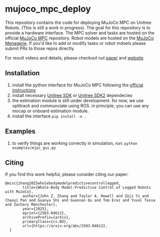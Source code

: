 # mujoco_mpc_deploy

This repository contains the code for deploying MuJoCo MPC on Unitree Robots. (This is still a work in progress). The goal for this repository is to provide a hardware interface. The MPC solver and tasks are hosted on the official [MuJoCo MPC](https://github.com/google-deepmind/mujoco_mpc) repository. Robot models are hosted on the [MuJoCo Menagerie](https://github.com/google-deepmind/mujoco_menagerie). If you'd like to add or modify tasks or robot mdoels please submit PRs to those repos directly.

For result videos and details, please checkout out [paper](https://arxiv.org/pdf/2503.04613) and [website](https://johnzhang3.github.io/mujoco_ilqr/).

## Installation

1. install the python interface for MuJoCo MPC following the [official instructions](https://github.com/google-deepmind/mujoco_mpc)
2. install necessary [Unitree SDK](https://github.com/unitreerobotics/unitree_legged_sdk) or [Unitree SDK2](https://github.com/unitreerobotics/unitree_sdk2) dependecies
3. the estimation module is still under development. for now, we use optitrack and communciate using ROS. in principle, you can use any mocap or onboard estimation module.
4. install the interface ```pip install -e .```

## Examples

1. to verify things are working correctly in simulation, run: ```python examples/mjpc_gui.py```

## Citing
If you find this work helpful, please consider citing our paper:
```
@misc{zhang2025wholebodymodelpredictivecontrollegged,
        title={Whole-Body Model-Predictive Control of Legged Robots with MuJoCo}, 
        author={John Z. Zhang and Taylor A. Howell and Zeji Yi and Chaoyi Pan and Guanya Shi and Guannan Qu and Tom Erez and Yuval Tassa and Zachary Manchester},
        year={2025},
        eprint={2503.04613},
        archivePrefix={arXiv},
        primaryClass={cs.RO},
        url={https://arxiv.org/abs/2503.04613}, 
  }
```